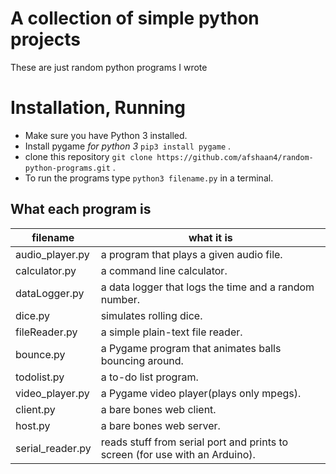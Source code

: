 # A collection of simple python projects
These are just random python programs I wrote

# Installation, Running

* Make sure you have Python 3 installed.
* Install pygame *for python 3* `pip3 install pygame` .
* clone this repository `git clone https://github.com/afshaan4/random-python-programs.git` .
* To run the programs type `python3 filename.py` in a terminal.

## What each program is
filename          |  what it is
------------------|------------------------------------------------------------------------------
audio_player.py   |  a program that plays a given audio file.
calculator.py     |  a command line calculator.
dataLogger.py     |  a data logger that logs the time and a random number.
dice.py           |  simulates rolling dice.
fileReader.py     |  a simple plain-text file reader.
bounce.py         |  a Pygame program that animates balls bouncing around.
todolist.py       |  a to-do list program.
video_player.py   |  a Pygame video player(plays only mpegs).
client.py         |  a bare bones web client.
host.py           |  a bare bones web server.
serial_reader.py  |  reads stuff from serial port and prints to screen (for use with an Arduino).
